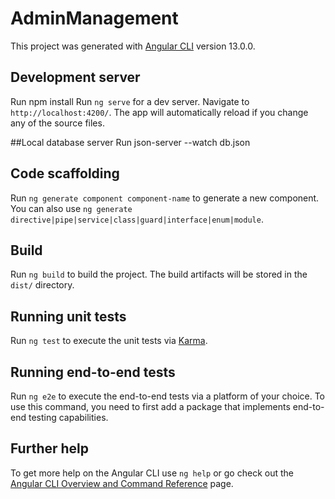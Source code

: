 # AdminManagement

This project was generated with [Angular CLI](https://github.com/angular/angular-cli) version 13.0.0.

## Development server
Run npm install
Run `ng serve` for a dev server. Navigate to `http://localhost:4200/`. The app will automatically reload if you change any of the source files.

##Local database server
Run json-server --watch db.json 

## Code scaffolding

Run `ng generate component component-name` to generate a new component. You can also use `ng generate directive|pipe|service|class|guard|interface|enum|module`.

## Build

Run `ng build` to build the project. The build artifacts will be stored in the `dist/` directory.

## Running unit tests

Run `ng test` to execute the unit tests via [Karma](https://karma-runner.github.io).

## Running end-to-end tests

Run `ng e2e` to execute the end-to-end tests via a platform of your choice. To use this command, you need to first add a package that implements end-to-end testing capabilities.

## Further help

To get more help on the Angular CLI use `ng help` or go check out the [Angular CLI Overview and Command Reference](https://angular.io/cli) page.
